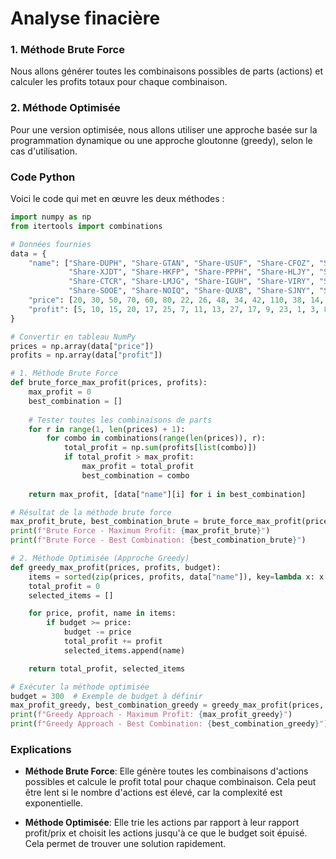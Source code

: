 # Analyse finacière

### 1. Méthode Brute Force

Nous allons générer toutes les combinaisons possibles de parts (actions) et calculer les profits totaux pour chaque combinaison.

### 2. Méthode Optimisée

Pour une version optimisée, nous allons utiliser une approche basée sur la programmation dynamique ou une approche gloutonne (greedy), selon le cas d'utilisation.

### Code Python

Voici le code qui met en œuvre les deux méthodes :

```python
import numpy as np
from itertools import combinations

# Données fournies
data = {
    "name": ["Share-DUPH", "Share-GTAN", "Share-USUF", "Share-CFOZ", "Share-QLRX",
             "Share-XJDT", "Share-HKFP", "Share-PPPH", "Share-HLJY", "Share-YKBD",
             "Share-CTCR", "Share-LMJG", "Share-IGUH", "Share-VIRY", "Share-PYDS",
             "Share-SOOE", "Share-NOIQ", "Share-QUXB", "Share-SJNY", "Share-DJNY"],
    "price": [20, 30, 50, 70, 60, 80, 22, 26, 48, 34, 42, 110, 38, 14, 18, 8, 4, 10, 24, 114],
    "profit": [5, 10, 15, 20, 17, 25, 7, 11, 13, 27, 17, 9, 23, 1, 3, 8, 12, 14, 21, 18]
}

# Convertir en tableau NumPy
prices = np.array(data["price"])
profits = np.array(data["profit"])

# 1. Méthode Brute Force
def brute_force_max_profit(prices, profits):
    max_profit = 0
    best_combination = []
    
    # Tester toutes les combinaisons de parts
    for r in range(1, len(prices) + 1):
        for combo in combinations(range(len(prices)), r):
            total_profit = np.sum(profits[list(combo)])
            if total_profit > max_profit:
                max_profit = total_profit
                best_combination = combo
    
    return max_profit, [data["name"][i] for i in best_combination]

# Résultat de la méthode brute force
max_profit_brute, best_combination_brute = brute_force_max_profit(prices, profits)
print(f"Brute Force - Maximum Profit: {max_profit_brute}")
print(f"Brute Force - Best Combination: {best_combination_brute}")

# 2. Méthode Optimisée (Approche Greedy)
def greedy_max_profit(prices, profits, budget):
    items = sorted(zip(prices, profits, data["name"]), key=lambda x: x[1]/x[0], reverse=True)
    total_profit = 0
    selected_items = []

    for price, profit, name in items:
        if budget >= price:
            budget -= price
            total_profit += profit
            selected_items.append(name)

    return total_profit, selected_items

# Exécuter la méthode optimisée
budget = 300  # Exemple de budget à définir
max_profit_greedy, best_combination_greedy = greedy_max_profit(prices, profits, budget)
print(f"Greedy Approach - Maximum Profit: {max_profit_greedy}")
print(f"Greedy Approach - Best Combination: {best_combination_greedy}")
```

### Explications

- **Méthode Brute Force**: Elle génère toutes les combinaisons d'actions possibles et calcule le profit total pour chaque combinaison. Cela peut être lent si le nombre d'actions est élevé, car la complexité est exponentielle.
  
- **Méthode Optimisée**: Elle trie les actions par rapport à leur rapport profit/prix et choisit les actions jusqu'à ce que le budget soit épuisé. Cela permet de trouver une solution rapidement.
